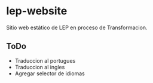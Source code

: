 # lep-website

Sitio web estático de LEP en proceso de Transformacion.

## ToDo

* Traduccion al portugues
* Traduccion al ingles
* Agregar selector de idiomas
